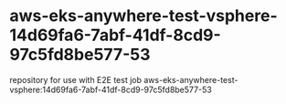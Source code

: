 # aws-eks-anywhere-test-vsphere-14d69fa6-7abf-41df-8cd9-97c5fd8be577-53
repository for use with E2E test job aws-eks-anywhere-test-vsphere:14d69fa6-7abf-41df-8cd9-97c5fd8be577-53
